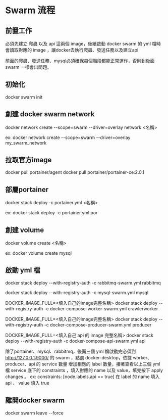 # Swarm 流程
## 前置工作
必須先建立 爬蟲 以及 api 這兩個 image，後續啟動 docker swarm 的 yml 檔時會讀取對應的 image
，讓docker去執行爬蟲、發送任務以及建立api

前面的爬蟲、發送任務、mysql必須確保每個階段都能正常運作，否則到後面 swarm 一樣會出問題。

## 初始化
docker swarm init

## 創建 docker swarm network  
docker network create --scope=swarm --driver=overlay network <名稱>

ex: docker network create --scope=swarm --driver=overlay my_swarm_network

## 拉取官方image
docker pull portainer/agent
docker pull portainer/portainer-ce:2.0.1

## 部屬portainer
docker stack deploy -c portainer.yml <名稱>

ex: docker stack deploy -c portainer.yml por

## 創建 volume
docker volume create <名稱>

ex: docker volume create mysql

## 啟動 yml 檔
docker stack deploy --with-registry-auth -c rabbitmq-swarm.yml rabbitmq

docker stack deploy --with-registry-auth -c mysql-swarm.yml mysql

DOCKER_IMAGE_FULL=<填入自己的image完整名稱> docker stack deploy --with-registry-auth -c docker-compose-worker-swarm.yml crawlerworker

DOCKER_IMAGE_FULL=<填入自己的image完整名稱> docker stack deploy --with-registry-auth -c docker-compose-producer-swarm.yml producer

DOCKER_IMAGE_FULL=<填入自己 api 的 image 完整名稱> docker stack deploy --with-registry-auth -c docker-compose-api-swarm.yml api

除了portainer、mysql、rabbitmq，後面三個 yml 檔啟動完必須到 http://127.0.0.1:9000/ 
的 swarm ，點選 docker-desktop，依據 worker、producer、api 的 service 數量 增加相應的 label 數量，接著查看以上三個 yml 檔 service 底下的 constraints ，填入對應的 name 以及 value，填完按下 apply changes 。
ex: constraints: [node.labels.api == true]  在 label 的 name 填入 api 、 value 填入 true

## 離開docker swarm
docker swarm leave --force